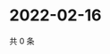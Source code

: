 # 2022-02-16

共 0 条

<!-- BEGIN WEIBO -->
<!-- 最后更新时间 Wed Feb 16 2022 07:12:02 GMT+0800 (China Standard Time) -->

<!-- END WEIBO -->
